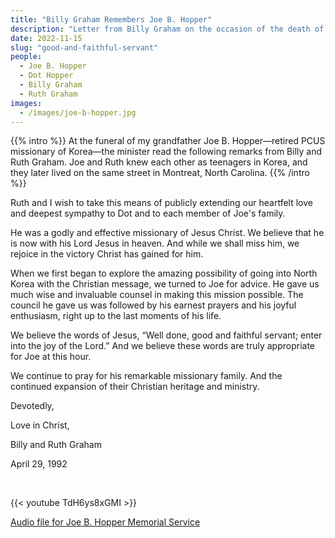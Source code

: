 ```yaml
---
title: "Billy Graham Remembers Joe B. Hopper"
description: "Letter from Billy Graham on the occasion of the death of Joe B. Hopper"
date: 2022-11-15
slug: "good-and-faithful-servant"
people:
  - Joe B. Hopper
  - Dot Hopper
  - Billy Graham
  - Ruth Graham
images:
  - /images/joe-b-hopper.jpg
---
```


{{% intro %}}
At the funeral of my grandfather Joe B. Hopper—retired PCUS missionary of Korea—the minister read the following remarks from Billy and Ruth Graham. Joe and Ruth knew each other as teenagers in Korea, and they later lived on the same street in Montreat, North Carolina.
{{% /intro %}}


Ruth and I wish to take this means of publicly extending our heartfelt love and deepest sympathy to Dot and to each member of Joe's family.  

He was a godly and effective missionary of Jesus Christ. We believe that he is now with his Lord Jesus in heaven. And while we shall miss him, we rejoice in the victory Christ has gained for him.  

When we first began to explore the amazing possibility of going into North Korea with the Christian message, we turned to Joe for advice. He gave us much wise and invaluable counsel in making this mission possible. The council he gave us was followed by his earnest prayers and his joyful enthusiasm, right up to the last moments of his life.  

We believe the words of Jesus, “Well done, good and faithful servant; enter into the joy of the Lord.” And we believe these words are truly appropriate for Joe at this hour. 

We continue to pray for his remarkable missionary family. And the continued expansion of their Christian heritage and ministry. 

Devotedly,  

Love in Christ,  

Billy and Ruth Graham 

April 29, 1992

<br> 

{{< youtube TdH6ys8xGMI  >}}

[Audio file for Joe B. Hopper Memorial Service](https://s3.amazonaws.com/ulsterworldly.com/audio/memorial-service.mp3)
